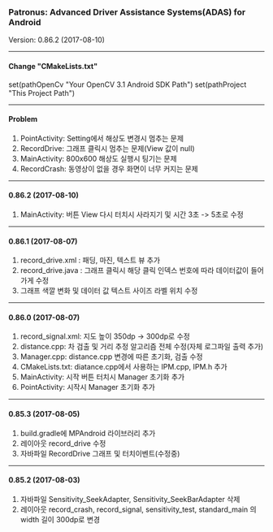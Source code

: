 ### Patronus: Advanced Driver Assistance Systems(ADAS) for Android
Version: 0.86.2 (2017-08-10)

---
#### Change "CMakeLists.txt"
set(pathOpenCv "Your OpenCV 3.1 Android SDK Path")
set(pathProject "This Project Path")

---
#### Problem
1. PointActivity: Setting에서 해상도 변경시 멈추는 문제
2. RecordDrive: 그래프 클릭시 멈추는 문제(View 값이 null)
2. MainActivity: 800x600 해상도 실행시 팅기는 문제
2. RecordCrash: 동영상이 없을 경우 화면이 너무 커지는 문제
---
#### 0.86.2 (2017-08-10)
1. MainActivity: 버튼 View 다시 터치시 사라지기 및 시간 3초 -> 5초로 수정
---
#### 0.86.1 (2017-08-07)
1. record_drive.xml : 패딩, 마진, 텍스트 뷰 추가
2. record_drive.java : 그래프 클릭시 해당 클릭 인덱스 번호에 따라 데이터값이 들어가게 수정
3. 그래프 색깔 변화 및 데이터 값 텍스트 사이즈 라벨 위치 수정
---
#### 0.86.0 (2017-08-07)
1. record_signal.xml: 지도 높이 350dp -> 300dp로 수정
2. distance.cpp: 차 검출 및 거리 추정 알고리즘 전체 수정(자체 로그파일 출력 추가)
3. Manager.cpp: distance.cpp 변경에 따른 초기화, 검출 수정
4. CMakeLists.txt: diatance.cpp에서 사용하는 IPM.cpp, IPM.h 추가
5. MainActivity: 시작 버튼 터치시 Manager 초기화 추가
6. PointActivity: 시작시 Manager 초기화 추가
---
#### 0.85.3 (2017-08-05)
1. build.gradle에 MPAndroid 라이브러리 추가
2. 레이아웃 record_drive 수정
3. 자바파일 RecordDrive 그래프 및 터치이벤트(수정중)
---
#### 0.85.2 (2017-08-03)
1. 자바파일 Sensitivity_SeekAdapter, Sensitivity_SeekBarAdapter 삭제
2. 레이아웃 record_crash, record_signal, sensitivity_test, standard_main 의 width 길이 300dp로 변경

